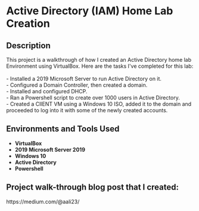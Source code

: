 <h1>Active Directory (IAM) Home Lab Creation</h1>

<h2>Description</h2>
This project is a walkthrough of how I created an Active Directory home lab Environment using VirtualBox. Here are the tasks I've completed for this lab:<br />
<br />
- Installed a 2019 Microsoft Server to run Active Directory on it.<br /> 
- Configured a Domain Controller, then created a domain. <br />
- Installed and configured DHCP. <br />
- Ran a Powershell script to create over 1000 users in Active Directory. <br />
- Created a ClIENT VM using a Windows 10 ISO, added it to the domain and proceeded to log into it with some of the newly created accounts. 
<br />

<h2>Environments and Tools Used </h2>

- <b>VirtualBox</b>
- <b>2019 Microsoft Server 2019</b>
- <b>Windows 10</b>
- <b>Active Directory</b>
- <b>Powershell</b>


<h2>Project walk-through blog post that I created:</h2>
https://medium.com/@aali23/
